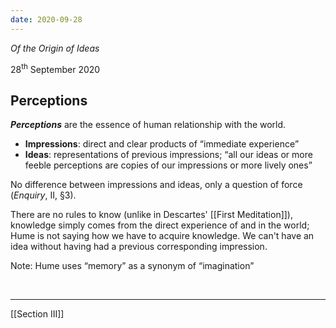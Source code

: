 ```yaml
---
date: 2020-09-28
---
```

*Of the Origin of Ideas*

<p class="date">28<sup>th</sup> September 2020</p>

## Perceptions

***Perceptions*** are the essence of human relationship with the world.
- **Impressions**: direct and clear products of <q>immediate experience</q>
- **Ideas**: representations of previous impressions; <q>all our ideas or more feeble perceptions are copies of our impressions or more lively ones</q>

No difference between impressions and ideas, only a question of force (*Enquiry*, II, §3).

There are no rules to know (unlike in Descartes' [[First Meditation]]), knowledge simply comes from the direct experience of and in the world; Hume is not saying how we have to acquire knowledge. We can't have an idea without having had a previous corresponding impression.

Note: Hume uses “memory” as a synonym of “imagination”

<br>

---

[[Section III]]